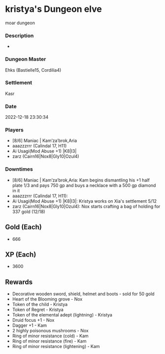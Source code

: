 # kristya's Dungeon elve
moar dungeon
### Description
-
### Dungeon Master
Ehks (Bastielle15, Cordilia4)
### Settlement
Kasr
### Date
2022-12-18 23:30:34
### Players
* [8/6] Maniac | Kam’za’brok,Aria
* aaazzzrrr (Calindal 17, H11)
* Ai Usagi(Mod Abuse +1) |K8|I3|
* zarz (Cairn16|Nox8|Gly10|Ozul4)
### Downtimes
* [8/6] Maniac | Kam’za’brok,Aria: Kam begins dismantling his +1 half plate 1/3 and pays  750 gp and buys a necklace with a 500 gp diamond in it
* aaazzzrrr (Calindal 17, H11): 
* Ai Usagi(Mod Abuse +1) |K8|I3|: Kristya works on Xia's settlement 5/12
* zarz (Cairn16|Nox8|Gly10|Ozul4): Nox starts crafting a bag of holding for 337 gold (12/18)
## Gold (Each)
* 666
## XP (Each)
* 3600
## Rewards
* Decorative wooden sword, shield, helmet and boots - sold for 50 gold
* Heart of the Blooming grove - Nox
* Token of the child  - Kristya
* Token of Regret  - Kristya
* Token of the elemental adept (lightning)  - Kristya
* Druid focus +1  - Nox
* Dagger +1  - Kam
* 2 highly poisonous mushrooms  - Nox 
* Ring of minor resistance (cold)  - Kam
* Ring of minor resistance (fire)  - Kam
* Ring of minor resistance (lightening)  - Kam